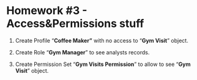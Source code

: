 # Homework #3 - Access&Permissions stuff

1. Create Profile “**Coffee Maker”** with no access to “**Gym Visit**” object.
   
   
2. Create Role “**Gym Manager**” to see analysts records.
   

3. Create Permission Set “**Gym Visits Permission**” to allow to see “**Gym Visit**” object.
